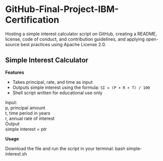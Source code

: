 # GitHub-Final-Project-IBM-Certification
Hosting a simple interest calculator script on GitHub, creating a README, license, code of conduct, and contribution guidelines, and applying open-source best practices using Apache License 2.0.

## Simple Interest Calculator

**Features**
- Takes principal, rate, and time as input
- Outputs simple interest using the formula: `SI = (P × R × T) / 100`
- Shell script written for educational use only

Input:  
   p, principal amount  
   t, time period in years  
   r, annual rate of interest  
Output  
   simple interest = p*t*r  

**Usage**  

Download the file and run the script in your terminal: bash simple-interest.sh
